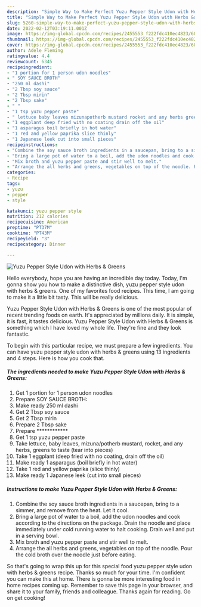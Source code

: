 ```yaml
---
description: "Simple Way to Make Perfect Yuzu Pepper Style Udon with Herbs &amp;amp; Greens"
title: "Simple Way to Make Perfect Yuzu Pepper Style Udon with Herbs &amp;amp; Greens"
slug: 5260-simple-way-to-make-perfect-yuzu-pepper-style-udon-with-herbs-and-amp-greens
date: 2022-02-12T03:19:11.001Z
image: https://img-global.cpcdn.com/recipes/2455553_f222fdc410ec4823/680x482cq70/yuzu-pepper-style-udon-with-herbs-greens-recipe-main-photo.jpg
thumbnail: https://img-global.cpcdn.com/recipes/2455553_f222fdc410ec4823/680x482cq70/yuzu-pepper-style-udon-with-herbs-greens-recipe-main-photo.jpg
cover: https://img-global.cpcdn.com/recipes/2455553_f222fdc410ec4823/680x482cq70/yuzu-pepper-style-udon-with-herbs-greens-recipe-main-photo.jpg
author: Adele Fleming
ratingvalue: 4.4
reviewcount: 6345
recipeingredient:
- "1 portion for 1 person udon noodles"
- " SOY SAUCE BROTH"
- "250 ml dashi"
- "2 Tbsp soy sauce"
- "2 Tbsp mirin"
- "2 Tbsp sake"
- " "
- "1 tsp yuzu pepper paste"
- " lettuce baby leaves mizunapotherb mustard rocket and any herbs greens to taste tear into pieces"
- "1 eggplant deep fried with no coating drain off the oil"
- "1 asparagus boil briefly in hot water"
- "1 red and yellow paprika slice thinly"
- "1 Japanese leek cut into small pieces"
recipeinstructions:
- "Combine the soy sauce broth ingredients in a saucepan, bring to a simmer, and remove from the heat. Let it cool."
- "Bring a large pot of water to a boil, add the udon noodles and cook according to the directions on the package. Drain the noodle and place immediately under cold running water to halt cooking. Drain well and put in a serving bowl."
- "Mix broth and yuzu pepper paste and stir well to melt."
- "Arrange the all herbs and greens, vegetables on top of the noodle. Pour the cold broth over the noodle just before eating."
categories:
- Recipe
tags:
- yuzu
- pepper
- style

katakunci: yuzu pepper style 
nutrition: 212 calories
recipecuisine: American
preptime: "PT37M"
cooktime: "PT43M"
recipeyield: "3"
recipecategory: Dinner

---
```



![Yuzu Pepper Style Udon with Herbs &amp; Greens](https://img-global.cpcdn.com/recipes/2455553_f222fdc410ec4823/680x482cq70/yuzu-pepper-style-udon-with-herbs-greens-recipe-main-photo.jpg)

Hello everybody, hope you are having an incredible day today. Today, I'm gonna show you how to make a distinctive dish, yuzu pepper style udon with herbs &amp; greens. One of my favorites food recipes. This time, I am going to make it a little bit tasty. This will be really delicious.

Yuzu Pepper Style Udon with Herbs &amp; Greens is one of the most popular of recent trending foods on earth. It's appreciated by millions daily. It is simple, it is fast, it tastes delicious. Yuzu Pepper Style Udon with Herbs &amp; Greens is something which I have loved my whole life. They're fine and they look fantastic.




To begin with this particular recipe, we must prepare a few ingredients. You can have yuzu pepper style udon with herbs &amp; greens using 13 ingredients and 4 steps. Here is how you cook that.

<!--inarticleads1-->

##### The ingredients needed to make Yuzu Pepper Style Udon with Herbs &amp; Greens:

1. Get 1 portion for 1 person udon noodles
1. Prepare  SOY SAUCE BROTH:
1. Make ready 250 ml dashi
1. Get 2 Tbsp soy sauce
1. Get 2 Tbsp mirin
1. Prepare 2 Tbsp sake
1. Prepare  ************
1. Get 1 tsp yuzu pepper paste
1. Take  lettuce, baby leaves, mizuna/potherb mustard, rocket, and any herbs, greens to taste (tear into pieces)
1. Take 1 eggplant (deep fried with no coating, drain off the oil)
1. Make ready 1 asparagus (boil briefly in hot water)
1. Take 1 red and yellow paprika (slice thinly)
1. Make ready 1 Japanese leek (cut into small pieces)




<!--inarticleads2-->

##### Instructions to make Yuzu Pepper Style Udon with Herbs &amp; Greens:

1. Combine the soy sauce broth ingredients in a saucepan, bring to a simmer, and remove from the heat. Let it cool.
1. Bring a large pot of water to a boil, add the udon noodles and cook according to the directions on the package. Drain the noodle and place immediately under cold running water to halt cooking. Drain well and put in a serving bowl.
1. Mix broth and yuzu pepper paste and stir well to melt.
1. Arrange the all herbs and greens, vegetables on top of the noodle. Pour the cold broth over the noodle just before eating.




So that's going to wrap this up for this special food yuzu pepper style udon with herbs &amp; greens recipe. Thanks so much for your time. I'm confident you can make this at home. There is gonna be more interesting food in home recipes coming up. Remember to save this page in your browser, and share it to your family, friends and colleague. Thanks again for reading. Go on get cooking!
